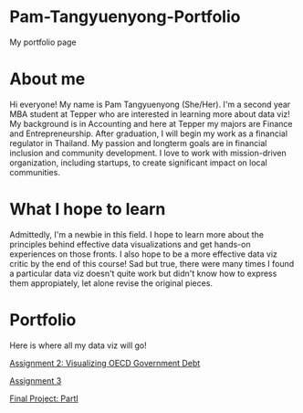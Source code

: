 # Pam-Tangyuenyong-Portfolio
My portfolio page

# About me
Hi everyone! My name is Pam Tangyuenyong (She/Her).
I'm a second year MBA student at Tepper who are interested in learning more about data viz!
My background is in Accounting and here at Tepper my majors are Finance and Entrepreneurship. 
After graduation, I  will begin my work as a financial regulator in Thailand. 
My passion and longterm goals are in financial inclusion and community development.
I love to work with mission-driven organization, including startups, to create significant impact on local communities.

# What I hope to learn
Admittedly, I'm a newbie in this field.
I hope to learn more about the principles behind effective data visualizations and get hands-on experiences on those fronts. 
I also hope to be a more effective data viz critic by the end of this course! Sad but true, there were many times I found a particular data viz doesn't quite work but didn't know how to express them appropiately, let alone revise the original pieces.

# Portfolio
Here is where all my data viz will go!

[Assignment 2: Visualizing OECD Government Debt](https://ptangyue.github.io/Pam-Tangyuenyong-Portfolio/Assignment2OECD.html)


[Assignment 3](https://ptangyue.github.io/Pam-Tangyuenyong-Portfolio/A3assignment.html)


[Final Project: PartI](https://ptangyue.github.io/Pam-Tangyuenyong-Portfolio/Final.html)

